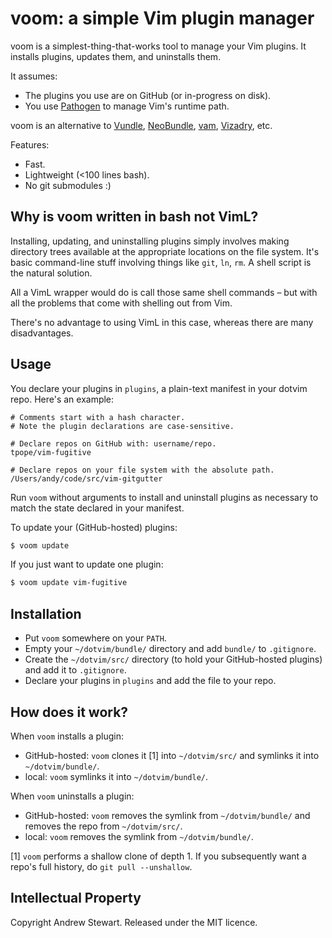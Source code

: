 # voom: a simple Vim plugin manager

voom is a simplest-thing-that-works tool to manage your Vim plugins.  It installs plugins, updates them, and uninstalls them.

It assumes:

- The plugins you use are on GitHub (or in-progress on disk).
- You use [Pathogen][] to manage Vim's runtime path.

voom is an alternative to [Vundle][], [NeoBundle][], [vam][], [Vizadry][], etc.

Features:

* Fast.
* Lightweight (<100 lines bash).
* No git submodules :)


## Why is voom written in bash not VimL?

Installing, updating, and uninstalling plugins simply involves making directory trees available at the appropriate locations on the file system.  It's basic command-line stuff involving things like `git`, `ln`, `rm`.  A shell script is the natural solution.

All a VimL wrapper would do is call those same shell commands – but with all the problems that come with shelling out from Vim.

There's no advantage to using VimL in this case, whereas there are many disadvantages.


## Usage

You declare your plugins in `plugins`, a plain-text manifest in your dotvim repo.  Here's an example:

```
# Comments start with a hash character.
# Note the plugin declarations are case-sensitive.

# Declare repos on GitHub with: username/repo.
tpope/vim-fugitive

# Declare repos on your file system with the absolute path.
/Users/andy/code/src/vim-gitgutter
```

Run `voom` without arguments to install and uninstall plugins as necessary to match the state declared in your manifest.

To update your (GitHub-hosted) plugins:

```sh
$ voom update
```

If you just want to update one plugin:

```sh
$ voom update vim-fugitive
```


## Installation

- Put `voom` somewhere on your `PATH`.
- Empty your `~/dotvim/bundle/` directory and add `bundle/` to `.gitignore`.
- Create the `~/dotvim/src/` directory (to hold your GitHub-hosted plugins) and add it to `.gitignore`.
- Declare your plugins in `plugins` and add the file to your repo.


## How does it work?

When `voom` installs a plugin:

- GitHub-hosted: `voom` clones it [1] into `~/dotvim/src/` and symlinks it into `~/dotvim/bundle/`.
- local: `voom` symlinks it into `~/dotvim/bundle/`.

When `voom` uninstalls a plugin:

- GitHub-hosted: `voom` removes the symlink from `~/dotvim/bundle/` and removes the repo from `~/dotvim/src/`.
- local: `voom` removes the symlink from `~/dotvim/bundle/`.

[1] `voom` performs a shallow clone of depth 1.  If you subsequently want a repo's full history, do `git pull --unshallow`.


  [pathogen]: https://github.com/tpope/vim-pathogen
  [vundle]: https://github.com/gmarik/vundle.vim
  [NeoBundle]: https://github.com/Shougo/neobundle.vim
  [vam]: https://github.com/MarcWeber/vim-addon-manager
  [vizadry]: https://github.com/ardagnir/vizardry


## Intellectual Property

Copyright Andrew Stewart.  Released under the MIT licence.

